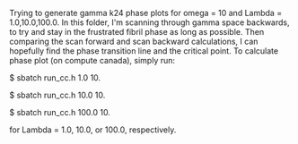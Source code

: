 Trying to generate gamma k24 phase plots for omega = 10 and Lambda = 1.0,10.0,100.0. In this folder, I'm scanning through gamma space backwards, to try and stay in the frustrated fibril phase as long as possible. Then comparing the scan forward and scan backward calculations, I can hopefully find the phase transition line and the critical point. To calculate phase plot (on compute canada), simply run:

$ sbatch run_cc.h 1.0 10.

$ sbatch run_cc.h 10.0 10.

$ sbatch run_cc.h 100.0 10.


for Lambda = 1.0, 10.0, or 100.0, respectively.